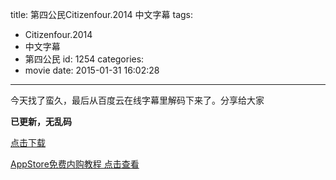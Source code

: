 title: 第四公民Citizenfour.2014 中文字幕
tags:
  - Citizenfour.2014
  - 中文字幕
  - 第四公民
id: 1254
categories:
  - movie
date: 2015-01-31 16:02:28
---

今天找了蛮久，最后从百度云在线字幕里解码下来了。分享给大家

**已更新，无乱码**

[点击下载](http://static.blog.lurrpis.com/Citizenfour.2014.720p.WEB-DL.AAC2.0.H264-FGT.Chs.srt)

[AppStore免费内购教程   点击查看](http://www.lurrpis.com/whatever/1259.html)